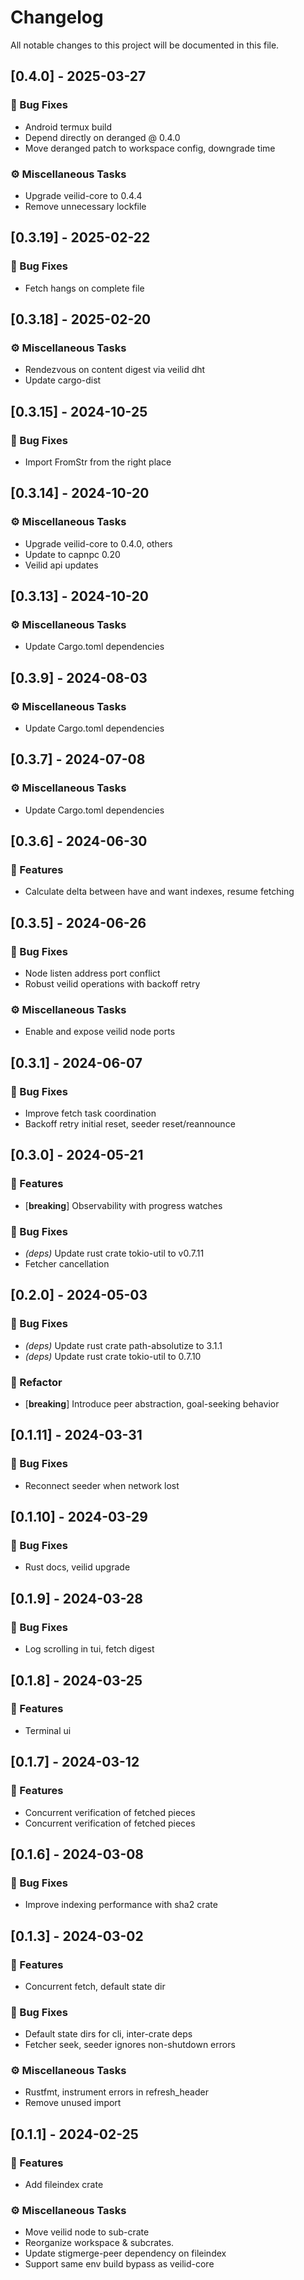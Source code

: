 # Changelog

All notable changes to this project will be documented in this file.

## [0.4.0] - 2025-03-27

### 🐛 Bug Fixes

- Android termux build
- Depend directly on deranged @ 0.4.0
- Move deranged patch to workspace config, downgrade time

### ⚙️ Miscellaneous Tasks

- Upgrade veilid-core to 0.4.4
- Remove unnecessary lockfile

<!-- generated by git-cliff -->
## [0.3.19] - 2025-02-22

### 🐛 Bug Fixes

- Fetch hangs on complete file

<!-- generated by git-cliff -->
## [0.3.18] - 2025-02-20

### ⚙️ Miscellaneous Tasks

- Rendezvous on content digest via veilid dht
- Update cargo-dist

<!-- generated by git-cliff -->
<!-- generated by git-cliff -->
<!-- generated by git-cliff -->
## [0.3.15] - 2024-10-25

### 🐛 Bug Fixes

- Import FromStr from the right place

<!-- generated by git-cliff -->
## [0.3.14] - 2024-10-20

### ⚙️ Miscellaneous Tasks

- Upgrade veilid-core to 0.4.0, others
- Update to capnpc 0.20
- Veilid api updates

<!-- generated by git-cliff -->
## [0.3.13] - 2024-10-20

### ⚙️ Miscellaneous Tasks

- Update Cargo.toml dependencies

<!-- generated by git-cliff -->
<!-- generated by git-cliff -->
<!-- generated by git-cliff -->
<!-- generated by git-cliff -->
## [0.3.9] - 2024-08-03

### ⚙️ Miscellaneous Tasks

- Update Cargo.toml dependencies

<!-- generated by git-cliff -->
<!-- generated by git-cliff -->
## [0.3.7] - 2024-07-08

### ⚙️ Miscellaneous Tasks

- Update Cargo.toml dependencies

<!-- generated by git-cliff -->
## [0.3.6] - 2024-06-30

### 🚀 Features

- Calculate delta between have and want indexes, resume fetching

<!-- generated by git-cliff -->
## [0.3.5] - 2024-06-26

### 🐛 Bug Fixes

- Node listen address port conflict
- Robust veilid operations with backoff retry

### ⚙️ Miscellaneous Tasks

- Enable and expose veilid node ports

<!-- generated by git-cliff -->
<!-- generated by git-cliff -->
<!-- generated by git-cliff -->
<!-- generated by git-cliff -->
## [0.3.1] - 2024-06-07

### 🐛 Bug Fixes

- Improve fetch task coordination
- Backoff retry initial reset, seeder reset/reannounce

<!-- generated by git-cliff -->
## [0.3.0] - 2024-05-21

### 🚀 Features

- [**breaking**] Observability with progress watches

### 🐛 Bug Fixes

- *(deps)* Update rust crate tokio-util to v0.7.11
- Fetcher cancellation

<!-- generated by git-cliff -->
## [0.2.0] - 2024-05-03

### 🐛 Bug Fixes

- *(deps)* Update rust crate path-absolutize to 3.1.1
- *(deps)* Update rust crate tokio-util to 0.7.10

### 🚜 Refactor

- [**breaking**] Introduce peer abstraction, goal-seeking behavior

<!-- generated by git-cliff -->
## [0.1.11] - 2024-03-31

### 🐛 Bug Fixes

- Reconnect seeder when network lost

<!-- generated by git-cliff -->
## [0.1.10] - 2024-03-29

### 🐛 Bug Fixes

- Rust docs, veilid upgrade

<!-- generated by git-cliff -->
## [0.1.9] - 2024-03-28

### 🐛 Bug Fixes

- Log scrolling in tui, fetch digest

<!-- generated by git-cliff -->
## [0.1.8] - 2024-03-25

### 🚀 Features

- Terminal ui

<!-- generated by git-cliff -->
## [0.1.7] - 2024-03-12

### 🚀 Features

- Concurrent verification of fetched pieces
- Concurrent verification of fetched pieces

<!-- generated by git-cliff -->
## [0.1.6] - 2024-03-08

### 🐛 Bug Fixes

- Improve indexing performance with sha2 crate

<!-- generated by git-cliff -->
<!-- generated by git-cliff -->
<!-- generated by git-cliff -->
## [0.1.3] - 2024-03-02

### 🚀 Features

- Concurrent fetch, default state dir

### 🐛 Bug Fixes

- Default state dirs for cli, inter-crate deps
- Fetcher seek, seeder ignores non-shutdown errors

### ⚙️ Miscellaneous Tasks

- Rustfmt, instrument errors in refresh_header
- Remove unused import

<!-- generated by git-cliff -->
<!-- generated by git-cliff -->
## [0.1.1] - 2024-02-25

### 🚀 Features

- Add fileindex crate

### ⚙️ Miscellaneous Tasks

- Move veilid node to sub-crate
- Reorganize workspace & subcrates.
- Update stigmerge-peer dependency on fileindex
- Support same env build bypass as veilid-core

<!-- generated by git-cliff -->
